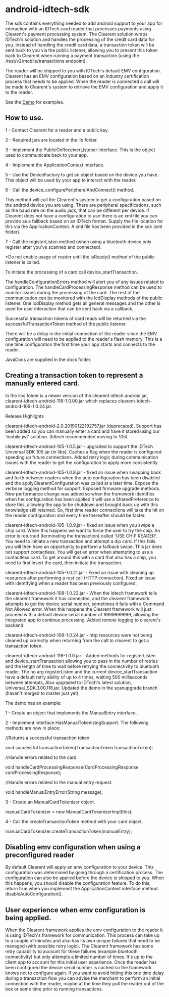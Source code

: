 # android-idtech-sdk

The sdk contains everything needed to add android support to your app for interaction with an IDTech card reader that processes payments using Clearent's payment processing system. The Clearent solution wraps IDTech's solution and handles the processing of the credit card data for you. Instead of handling the credit card data, a transaction token will be sent back to you via the public listener, allowing you to present this token back to Clearent when running a payment transaction (using the /rest/v2/mobile/transactions endpoint).

The reader will be shipped to you with IDTech's default EMV configuration. Clearent has an EMV configuration based on an industry certification process that needs to be applied. When the reader is connected a call will be made to Clearent's system to retrieve the EMV configuration and apply it to the reader.

See the <a href="https://github.com/clearent/Android_IDTech_VP3300_Demo" target="_blank">Demo</a> for examples.

## How to use.
1 - Contact Clearent for a reader and a public key.

2 - Required jars are located in the lib folder.

3 - Implement the PublicOnReceiverListener interface. This is the object used to communicate back to your app.

4 - Implement the ApplicationContext interface.

5 - Use the DeviceFactory to get an object based on the device you have. This object will be used by your app to interact with the reader.

6 - Call the device_configurePeripheralAndConnect() method.

  This method will call the Clearent's system to get a configuration based on the android device you are using. There are peripheral specifications, such as the baud rate on the audio jack, that can be different per device. If Clearent does not have a configuration to use there is an xml file you can provide as a fallback based on an IDTech format. Supply the file location for this via the ApplicationContext.
  A xml file has been provided in the sdk (xml folder).

7 - Call the registerListen method (when using a bluetooth device only register after you've scanned and connected).

*Do not enable usage of reader until the isReady() method of the public listener is called.

To initiate the processing of a card call device_startTransaction.

The handleConfigurationErrors method will alert you of any issues related to configuration. The handleCardProcessingResponse method can be used to monitor issues during the processing of the card. The rest of the communication can be monitored with the lcdDisplay methods of the public listener. One lcdDisplay method gets all general messages and the other is used for user interaction that can be sent back via a callback.

Successful transaction tokens of card reads will be returned via the successfulTransactionToken method of the public listener.

There will be a delay in the initial connection of the reader since the EMV configuration will need to be applied to the reader's flash memory. This is a one time configuration the first time your app starts and connects to the reader.

JavaDocs are supplied in the docs folder.

## Creating a transaction token to represent a manually entered card.

In the libs folder is a newer version of the clearent idtech android jar, clearent-idtech-android-116-1.0.00.jar which replaces clearent-idtech-android-109-1.0.24.jar.

Release Highlights

clearent-idtech-android-2.0.20190122192757.jar (deprecated). Support has been added so you can manually enter a card and have it stored using our 'mobile jwt' solution. (Idtech recommended moving to 105)

clearent-idtech-android-105-1.0.5.jar - upgraded to support the IDTech Universal SDK 105 jar (in libs). Caches a flag when the reader is configured speeding up future connections. Added retry logic during communication issues with the reader to get the configuration to apply more consistently.

clearent-idtech-android-105-1.0.8.jar - fixed an issue when swapping back and forth between readers when the auto configuration has been disabled and the applyClearentConfiguration was called at a later time. Expose the verbose logging method for support.
Exposed firmware upgrade methods. New performance change was added so when the framework identifies when the configuration has been applied it will use a SharedPreference to store this, allowing the app to be shutdown and brought back up with this knowledge still retained. So, first time reader connections will take the hit on the reader configuration and every time thereafter should be faster.

clearent-idtech-android-105-1.0.9.jar - fixed an issue when you swipe a chip card. When this happens we want to force the user to try the chip. An error is returned (terminating the transaction) called 'USE CHIP READER'. You need to initiate a new transaction and attempt a dip card. If this fails you will then have an opportunity to perform a fallback swipe. This jar does not support contactless. You will get an error when attempting to use a contactless card. To get around this with a card that also has a chip, you need to first insert the card, then initiate the transaction.

clearent-idtech-android-105-1.0.21.jar - Fixed an issue with cleaning up resources after performing a rest call (HTTP connection). Fixed an issue with identifying when a reader has been previously configured.  

clearent-idtech-android-109-1.0.23.jar - When the idtech framework tells the clearent framework it has connected, and the clearent framework attempts to get the device serial number, sometimes it fails with a Command Not Allowed error. When this happens the Clearent framework will just proceed with a default device serial number of 9999999999, allowing the integrated app to continue processing. Added remote logging to clearent's backend.

clearent-idtech-android-109-1.0.24.jar - http resources were not being cleaned up correctly when returning from the call to clearent to get a transaction token.

clearent-idtech-android-116-1.0.0.jar - Added methods for registerListen and device_startTransaction allowing you to pass in the number of retries and the length of time to wait before retrying the connectivity to bluetooth reader. The no arg registerListen and the current device_startTransaction have a default retry ability of up to 4 times, waiting 500 milliseconds between attempts, Also upgraded to IDTech's latest solution, Universal_SDK_1.00.116.jar. Updated the demo in the scanupgrade branch (haven't merged to master just yet). 


The demo has an example:

1 - Create an object that implements the ManualEntry interface.

2 - Implement interface HasManualTokenizingSupport. The following methods are now in place:

//Returns a successful transaction token

void successfulTransactionToken(TransactionToken transactionToken);

//Handle errors related to the card.

void handleCardProcessingResponse(CardProcessingResponse cardProcessingResponse);

//Handle errors related to the manual entry request.

void handleManualEntryError(String message);

3 - Create an ManualCardTokenizer object.

manualCardTokenizer = new ManualCardTokenizerImpl(this);

4 - Call the createTransactionToken method with your card object.

 manualCardTokenizer.createTransactionToken(manualEntry);


 ## Disabling emv configuration when using a preconfigured reader

By default Clearent will apply an emv configuration to your device. This configuration was determined by going through a certification process. The configuration can also be applied before the device is shipped to you. When this happens, you should disable the configuration feature. To do this, return true when you implement the ApplicationContext interface method disableAutoConfiguration().

## User experience when emv configuration is being applied.

When the Clearent framework applies the emv configuration to the reader it is using IDTech's framework for communication. This process can take up to a couple of minutes and also has its own unique failures that need to be managed (with possible retry logic). The Clearent framework has some retry capability to account for these failures (example bluetooth connectivity) but only attempts a limited number of times. It's up to the client app to account for this initial user experience. Once the reader has been configured the device serial number is cached so the framework knows not to configure again. If you want to avoid hitting this one time delay during a transaction flow you can advise the merchant to perform an initial connection with the reader, maybe at the time they pull the reader out of the box or some time prior to running transactions.
